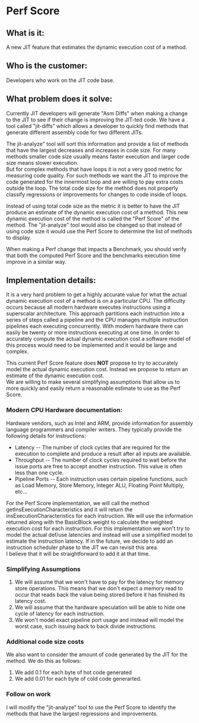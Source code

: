 # Perf Score 

## What is it:
A new JIT feature that estimates the dynamic execution cost of a method.

## Who is the customer:
Developers who work on the JIT code base.

## What problem does it solve:
Currently JIT developers will generate "Asm Diffs" when making a change to the JIT to see if their change is improving the JIT-ted code.
We have a tool called "jit-diffs" which allows a developer to quickly find methods that generate different assembly code for two different JITs.

The jit-analyze" tool will sort this information and provide a list of methods that have the largest decreases and increases in code size.
For many methods smaller code size usually means faster execution and larger code size means slower execution.  
But for complex methods that have loops it is not a very good metric for measuring code quality.
For such methods we want the JIT to improve the code generated for the innermost loop and are willing to pay extra costs outside the loop.
The total code size for the method does not properly classify regressions or improvements for changes to code inside of loops.

Instead of using total code size as the metric it is better to have the JIT produce an estimate of the dynamic execution cost of a method.
This new dynamic execution cost of the method is called the "Perf Score" of the method.
The "jit-analyze" tool would also be changed so that instead of using code size it would use the Perf Score to determine the list of methods to display.

When making a Perf change that impacts a Benchmark, you should verify that both the computed Perf Score and the benchmarks execution time improve in a similar way.

## Implementation details:
It is a very hard problem to get a highly accurate value for what the actual dynamic execution cost of a method is on a particular CPU.
The difficulty occurs because all modern hardware executes instructions using a superscalar architecture.
This approach partitions each instruction into a series of steps called a pipeline and the CPU manages multiple instruction pipelines each executing concurrently.
With modern hardware there can easily be twenty or more instructions executing at one time.
In order to accurately compute the actual dynamic execution cost a software model of this process would need to be implemented and it would be large and complex.

This current Perf Score feature does **NOT** propose to try to accurately model the actual dynamic execution cost.
Instead we propose to return an estimate of the dynamic execution cost.  
We are willing to make several simplifying assumptions that allow us to more quickly and easily return a reasonable estimate to use as the Perf Score.

### Modern CPU Hardware documentation:
Hardware vendors, such as Intel and ARM, provide information for assembly language programmers and compiler writers.
They typically provide the following details for instructions:
   - Latency -- The number of clock cycles that are required for the execution to complete and produce a result after all inputs are available.
   - Throughput -- The number of clock cycles required to wait before the issue ports are free to accept another instruction. This value is often less than one cycle.
   - Pipeline Ports -- Each instruction uses certain pipeline functions, such as Load Memory, Store Memory, Integer ALU, Floating Point Multiply, etc...

For the Perf Score implementation, we will call the method getInsExecutionCharacteristics and it will return the insExecutionCharacteristics for each instruction.
We will use the information returned along with the BasicBlock weight to calculate the weighted execution cost for each instruction.
For this implementation we won't try to model the actual def/use latencies and instead will use a simplified model to estimate the instruction latency.
If in the future, we decide to add an instruction scheduler phase to the JIT we can revisit this area.  
I believe that it will be straightforward to add it at that time.

### Simplifying Assumptions
1. We will assume that we won't have to pay for the latency for memory store operations.  This means that we don't expect a memory read to occur that reads back the value being stored before it has finished its latency cost.
2. We will assume that the hardware speculation will be able to hide one cycle of latency for each instruction.
3. We won't model exact pipeline port usage and instead will model the worst case, such issuing back to back divide instructions.

### Additional code size costs
We also want to consider the amount of code generated by the JIT for the method.
We do this as follows:

1. We add 0.1 for each byte of hot code generated
2. We add 0.01 for each byte of cold code generarted.

### Follow on work
I will modify the "jit-analyze" tool to use the Perf Score to identify the methods that have the largest regressions and improvements.
